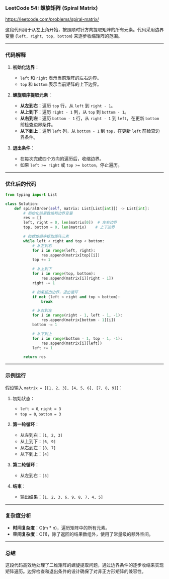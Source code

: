 ### **LeetCode 54: 螺旋矩阵 (Spiral Matrix)**

https://leetcode.com/problems/spiral-matrix/

这段代码用于从左上角开始，按照顺时针方向提取矩阵的所有元素。代码采用边界变量 (`left, right, top, bottom`) 来逐步收缩矩阵的范围。

---

### **代码解释**

1. **初始化边界**：
   - `left` 和 `right` 表示当前矩阵的左右边界。
   - `top` 和 `bottom` 表示当前矩阵的上下边界。

2. **螺旋顺序提取元素**：
   - **从左到右**：遍历 `top` 行，从 `left` 到 `right - 1`。
   - **从上到下**：遍历 `right - 1` 列，从 `top` 到 `bottom - 1`。
   - **从右到左**：遍历 `bottom - 1` 行，从 `right - 1` 到 `left`，在更新 `bottom` 前检查边界条件。
   - **从下到上**：遍历 `left` 列，从 `bottom - 1` 到 `top`，在更新 `left` 前检查边界条件。

3. **退出条件**：
   - 在每次完成四个方向的遍历后，收缩边界。
   - 如果 `left >= right` 或 `top >= bottom`，停止遍历。

---

### **优化后的代码**

```python
from typing import List

class Solution:
    def spiralOrder(self, matrix: List[List[int]]) -> List[int]:
        # 初始化结果数组和边界变量
        res = []
        left, right = 0, len(matrix[0])  # 左右边界
        top, bottom = 0, len(matrix)    # 上下边界

        # 按螺旋顺序提取矩阵元素
        while left < right and top < bottom:
            # 从左到右
            for i in range(left, right):
                res.append(matrix[top][i])
            top += 1

            # 从上到下
            for i in range(top, bottom):
                res.append(matrix[i][right - 1])
            right -= 1

            # 如果超出边界，退出循环
            if not (left < right and top < bottom):
                break

            # 从右到左
            for i in range(right - 1, left - 1, -1):
                res.append(matrix[bottom - 1][i])
            bottom -= 1

            # 从下到上
            for i in range(bottom - 1, top - 1, -1):
                res.append(matrix[i][left])
            left += 1

        return res
```

---

### **示例运行**

假设输入 `matrix = [[1, 2, 3], [4, 5, 6], [7, 8, 9]]`：

1. 初始状态：
   - `left = 0`, `right = 3`
   - `top = 0`, `bottom = 3`

2. **第一轮循环**：
   - 从左到右：`[1, 2, 3]`
   - 从上到下：`[6, 9]`
   - 从右到左：`[8, 7]`
   - 从下到上：`[4]`

3. **第二轮循环**：
   - 从左到右：`[5]`

4. **结束**：
   - 输出结果：`[1, 2, 3, 6, 9, 8, 7, 4, 5]`

---

### **复杂度分析**

- **时间复杂度**：O(m * n)，遍历矩阵中的所有元素。
- **空间复杂度**：O(1)，除了返回的结果数组外，使用了常量级的额外空间。

---

### **总结**

这段代码高效地处理了二维矩阵的螺旋提取问题，通过边界条件的逐步收缩来实现矩阵遍历。边界检查和退出条件的设计确保了对非正方形矩阵的兼容性。
